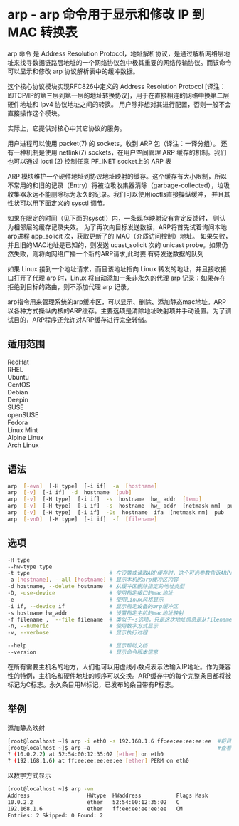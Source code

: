 # arp - arp 命令用于显示和修改 IP 到 MAC 转换表

arp 命令 是 Address Resolution Protocol，地址解析协议，是通过解析网络层地址来找寻数据链路层地址的一个网络协议包中极其重要的网络传输协议。而该命令可以显示和修改 arp 协议解析表中的缓冲数据。

这个核心协议模块实现RFC826中定义的 Address Resolution Protocol [译注：即TCP/IP的第三层到第一层的地址转换协议]，用于在直接相连的网络中换第二层硬件地址和 Ipv4 协议地址之间的转换。 用户除非想对其进行配置，否则一般不会直接操作这个模块。

实际上，它提供对核心中其它协议的服务。

用户进程可以使用 packet(7) 的 sockets，收到 ARP 包（译注：一译分组）。 还有一种机制是使用 netlink(7) sockets，在用户空间管理 ARP 缓存的机制。我们也可以通过 ioctl (2) 控制任意 PF_INET socket上的 ARP 表

ARP 模块维护一个硬件地址到协议地址映射的缓存。这个缓存有大小限制，所以不常用的和旧的记录（Entry）将被垃圾收集器清除（garbage-collected），垃圾收集器永远不能删除标为永久的记录。我们可以使用ioctls直接操纵缓冲， 并且其性状可以用下面定义的 sysctl 调节。

如果在限定的时间（见下面的sysctl）内，一条现存映射没有肯定反馈时， 则认为相邻层的缓存记录失效。 为了再次向目标发送数据，ARP将首先试着询问本地arp进程 app_solicit 次，获取更新了的 MAC（介质访问控制）地址。 如果失败，并且旧的MAC地址是已知的，则发送 ucast_solicit 次的 unicast probe。如果仍然失败，则将向网络广播一个新的ARP请求,此时要 有待发送数据的队列

如果 Linux 接到一个地址请求，而且该地址指向 Linux 转发的地址，并且接收接口打开了代理 arp 时，Linux 将自动添加一条非永久的代理 arp 记录；如果存在拒绝到目标的路由，则不添加代理 arp 记录。

arp指令用来管理系统的arp缓冲区，可以显示、删除、添加静态mac地址。ARP以各种方式操纵内核的ARP缓存。主要选项是清除地址映射项并手动设置。为了调试目的，ARP程序还允许对ARP缓存进行完全转储。

## 适用范围

<!-- <div class="svg linux">Linux</div> -->
<div class="svg redhat">RedHat</div>
<div class="svg rhel">RHEL</div>
<div class="svg ubuntu">Ubuntu</div>
<div class="svg centos">CentOS</div>
<div class="svg debian">Debian</div>
<div class="svg deepin">Deepin</div>
<div class="svg suse">SUSE</div>
<div class="svg opensuse">openSUSE</div>
<div class="svg fedora">Fedora</div>
<div class="svg linuxmint">Linux Mint</div>
<!-- <div class="svg mxlinux">MX Linux</div> -->
<div class="svg alpinelinux">Alpine Linux</div>
<div class="svg archlinux">Arch Linux</div>

## 语法

``` bash
arp  [-evn]  [-H type]  [-i if]  -a  [hostname]
arp  [-v]  [-i if]  -d  hostname  [pub]
arp  [-v]  [-H type]  [-i if]  -s  hostname  hw_ addr  [temp]
arp  [-v]  [-H type]  [-i if]  -s  hostname  hw_ addr  [netmask nm]  pub
arp  [-v]  [-H type]  [-i if]  -Ds  hostname  ifa  [netmask nm]  pub
arp  [-vnD]  [-H type]  [-i if]  -f  [filename]
```

## 选项

``` bash
-H type
--hw-type type
-t type                         # 在设置或读取ARP缓存时，这个可选参数告诉ARP应该检查哪类条目。此参数的默认值为ether(即IEEE 802.3 10 Mbps以太网的硬件代码0x01)。其他可能的值有，如ARCnet(Arcnet)、PROnet(PRINET)、AX.25(Axis 25)和Net/ROM(Netrom)。
-a [hostname], --all [hostname] # 显示本机的arp缓冲区内容
-d hostname, --delete hostname  # 从缓冲区删除指定的地址类型
-D, -use-device                 # 使用指定接口的mac地址
-e                              # 使用Linux风格显示
-i if, --device if              # 显示指定设备的arp缓冲区
-s hostname hw_addr             # 设置指定主机的mac地址映射
-f filename ,  --file filename  # 类似于-s选项，只是这次地址信息是从filename设置的。数据文件的名称通常是“/etc/ether”，但这不是正式的。如果没有指定文件名“/etc/ether”作为默认值。该文件的格式很简单；它只包含带有硬件地址和由空格分隔的主机名的ASCII文本行。此外，还可以使用pub、temp和netmask标志。
-n, --numeric                   # 使用数字方式显示
-v, --verbose                   # 显示执行过程

--help                          # 显示帮助文档
--version                       # 显示命令版本信息
```
在所有需要主机名的地方，人们也可以用虚线小数点表示法输入IP地址。作为兼容性的特例，主机名和硬件地址的顺序可以交换。ARP缓存中的每个完整条目都将被标记为C标志。永久条目用M标记，已发布的条目带有P标志。
## 举例

添加静态映射
``` bash
[root@localhost ~]$ arp -i eth0 -s 192.168.1.6 ff:ee:ee:ee:ee:ee  #将目标ip地址映射固定mac
[root@localhost ~]$ arp –a                                        #查看arp缓冲区
? (10.0.2.2) at 52:54:00:12:35:02 [ether] on eth0
? (192.168.1.6) at ff:ee:ee:ee:ee:ee [ether] PERM on eth0
```
以数字方式显示
``` bash
[root@localhost ~]$ arp -vn
Address                  HWtype  HWaddress           Flags Mask            Iface
10.0.2.2                 ether   52:54:00:12:35:02   C                     eth0
192.168.1.6              ether   ff:ee:ee:ee:ee:ee   CM                    eth0
Entries: 2 Skipped: 0 Found: 2
```